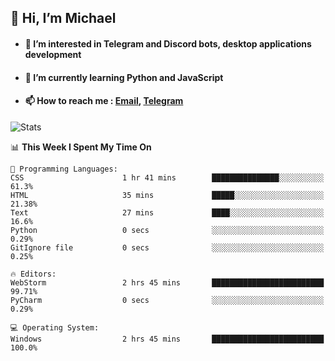 ## 👋 Hi, I’m Michael
- #### 👀 I’m interested in Telegram and Discord bots, desktop applications development
- #### 🌱 I’m currently learning Python and JavaScript
- #### 📫 How to reach me : [Email](mailto:misha@kurapov.ru), [Telegram](https://t.me/mickr7)

![Stats](https://github-readme-stats.vercel.app/api?username=krpff&show_icons=true&theme=github_dark&hide_border=true&hide=issues&count_private=true&layout=compact)


<!--START_SECTION:waka-->
📊 **This Week I Spent My Time On** 

```text
💬 Programming Languages: 
CSS                      1 hr 41 mins        ███████████████░░░░░░░░░░   61.3% 
HTML                     35 mins             █████░░░░░░░░░░░░░░░░░░░░   21.38% 
Text                     27 mins             ████░░░░░░░░░░░░░░░░░░░░░   16.6% 
Python                   0 secs              ░░░░░░░░░░░░░░░░░░░░░░░░░   0.29% 
GitIgnore file           0 secs              ░░░░░░░░░░░░░░░░░░░░░░░░░   0.25%

🔥 Editors: 
WebStorm                 2 hrs 45 mins       █████████████████████████   99.71% 
PyCharm                  0 secs              ░░░░░░░░░░░░░░░░░░░░░░░░░   0.29%

💻 Operating System: 
Windows                  2 hrs 45 mins       █████████████████████████   100.0%

```


<!--END_SECTION:waka-->
